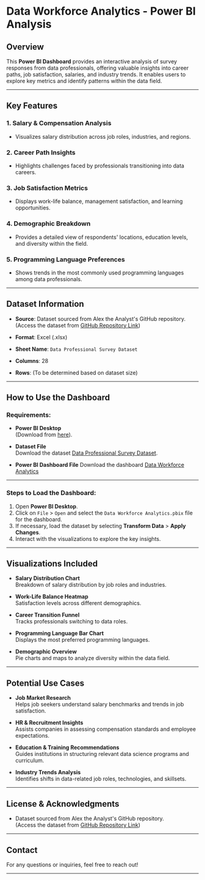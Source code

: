 # Data Workforce Analytics - Power BI Analysis

## Overview

This **Power BI Dashboard** provides an interactive analysis of survey responses from data professionals, offering valuable insights into career paths, job satisfaction, salaries, and industry trends. It enables users to explore key metrics and identify patterns within the data field.

---

## Key Features

### 1. **Salary & Compensation Analysis**
   - Visualizes salary distribution across job roles, industries, and regions.

### 2. **Career Path Insights**
   - Highlights challenges faced by professionals transitioning into data careers.

### 3. **Job Satisfaction Metrics**
   - Displays work-life balance, management satisfaction, and learning opportunities.

### 4. **Demographic Breakdown**
   - Provides a detailed view of respondents' locations, education levels, and diversity within the field.

### 5. **Programming Language Preferences**
   - Shows trends in the most commonly used programming languages among data professionals.

---

## Dataset Information

- **Source**: Dataset sourced from Alex the Analyst's GitHub repository.  
  (Access the dataset from [GitHub Repository Link](https://github.com/AlexTheAnalyst/Power-BI/blob/main/Power%20BI%20-%20Final%20Project.xlsx))

- **Format**: Excel (.xlsx)

- **Sheet Name**: `Data Professional Survey Dataset`

- **Columns**: 28

- **Rows**: (To be determined based on dataset size)

---

## How to Use the Dashboard

### Requirements:

- **Power BI Desktop**  
  (Download from [here](https://www.microsoft.com/en-us/download/details.aspx?id=58494)).

- **Dataset File**  
  Download the dataset [Data Professional Survey Dataset](https://github.com/Analyst-Aslam/Data_Workforce_Analytics-Power_BI_Analysis/blob/main/Data%20Professional%20Survey%20Dataset.xlsx).

- **Power BI Dashboard File**
  Download the dashboard [Data Workforce Analytics](https://github.com/Analyst-Aslam/Data_Workforce_Analytics-Power_BI_Analysis/blob/main/Data%20Workforce%20Analytics.pbix)
---

### Steps to Load the Dashboard:

1. Open **Power BI Desktop**.
2. Click on `File` > `Open` and select the `Data Workforce Analytics.pbix` file for the dashboard.
3. If necessary, load the dataset by selecting **Transform Data** > **Apply Changes**.
4. Interact with the visualizations to explore the key insights.

---

## Visualizations Included

- **Salary Distribution Chart**  
  Breakdown of salary distribution by job roles and industries.

- **Work-Life Balance Heatmap**  
  Satisfaction levels across different demographics.

- **Career Transition Funnel**  
  Tracks professionals switching to data roles.

- **Programming Language Bar Chart**  
  Displays the most preferred programming languages.

- **Demographic Overview**  
  Pie charts and maps to analyze diversity within the data field.

---

## Potential Use Cases

- **Job Market Research**  
  Helps job seekers understand salary benchmarks and trends in job satisfaction.

- **HR & Recruitment Insights**  
  Assists companies in assessing compensation standards and employee expectations.

- **Education & Training Recommendations**  
  Guides institutions in structuring relevant data science programs and curriculum.

- **Industry Trends Analysis**  
  Identifies shifts in data-related job roles, technologies, and skillsets.

---

## License & Acknowledgments

- Dataset sourced from Alex the Analyst's GitHub repository.  
  (Access the dataset from [GitHub Repository Link](https://github.com/AlexTheAnalyst/Power-BI/blob/main/Power%20BI%20-%20Final%20Project.xlsx))  

---

## Contact

For any questions or inquiries, feel free to reach out!

---

